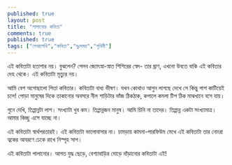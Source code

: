 ```yaml
---
published: true
layout: post
title: "পালানোর কবিতা"
comments: true
published: true
tags: ["লেখালেখি","কবিতা","দুঃসময়","পৃথিবী"]
---
```

এই কবিতাটা হতাশার নয়। বুঝলেন?
পেলব জ্যোৎস্না-স্নাত শিশিরের স্বেদ-
তার ঘ্রাণ, এখনো উবতে বাকি
এই কবিতার দেহ থেকে।
এই কবিতাটা মৃত্যুর নয়।

আমি বেশ অগোছালো পিতা কবিতার।
কবিতাটা বাধ্য ভীষণ।
যখন কোথাও আগুন লাগছে দেখে
সে কিন্তু পাশ কাটিয়েই চলে!
পোড়া মানুষের দিকে তাকানোর অবসরে
নীল শাড়িটার ভাঁজ ঠিকঠাক,
কপালে কমলা টিপ
ঠিক মাঝখানে বসে যায়।

গুনে দেখি, তিপ্পান্নটা লাশ।
সংখ্যাটা খুব কম।
তিপ্পান্নজন মানুষ।
আমি চিনি না তাদের।
তিপ্পান্ন একটা সংখ্যামাত্র।
আমার কিচ্ছু এসে যাচ্ছে না।

এই কবিতাটা স্বার্থপরতারই।
এই কবিতাটা ভালোবাসার না।
চামড়ায় কামনা-পারফিউম মেখে
এই কবিতাটা
তার নোংরা ত্বকের আবরণে
ঢেকে রাখে নিস্পৃহ সাপ।

এই কবিতাটা পালানোর।
আগত যুদ্ধ ছেড়ে,
বেশ্যাবাড়ির মোড়ে দাঁড়ানোর কবিতাটা এই!
